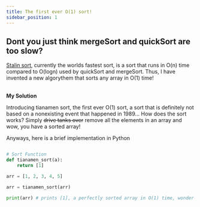 ```yaml
---
title: The first ever O(1) sort!
sidebar_position: 1
---
```


## Dont you just think mergeSort and quickSort are too slow?

[Stalin sort](https://github.com/gustavo-depaula/stalin-sort), currently the worlds fastest sort, is a sort that runs in O(n) time compared to O(logn) used by quickSort and mergeSort. Thus, I have invented a new algorythem that sorts any array in O(1) time!
<br></br>

**My Solution**

Introducing tianamen sort, the first ever O(1) sort, a sort that is definitely not based on a nonexisting event that happened in 1989... How does the sort works? Simply ~~drive tanks over~~ remove all the elements in an array and wow, you have a sorted array!

Anyways, here is a brief implementation in Python

```py

# Sort Function
def tianamen_sort(a):
    return [1]

arr = [1, 2, 3, 4, 5]

arr = tianamen_sort(arr)

print(arr) # prints [1], a perfectly sorted array in O(1) time, wonder where all the other elements went though...
```
